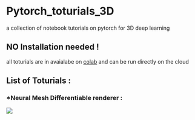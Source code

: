 # Pytorch_toturials_3D
a collection of notebook tutorials on pytorch for 3D deep learning
## NO Installation needed !
all toturials are in avaialabe on <a href="https://colab.research.google.com/notebooks/welcome.ipynb">colab</a> and can be run directly on the cloud 

## List of Toturials : 
### *Neural Mesh Differentiable renderer :
<img src="https://raw.githubusercontent.com/hiroharu-kato/neural_renderer/master/examples/data/example1.gif"></img>


